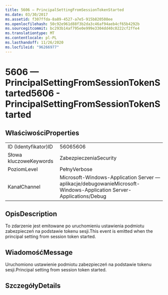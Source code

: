 ```yaml
---
title: 5606 — PrincipalSettingFromSessionTokenStarted
ms.date: 03/30/2017
ms.assetid: f307ffda-8a89-4527-a7e5-915b820508ee
ms.openlocfilehash: 50c92e961d88f3b2da3c46af94aeb4cf65b4292b
ms.sourcegitcommit: bc293b14af795e0e999e3304dd40c0222cf2ffe4
ms.translationtype: MT
ms.contentlocale: pl-PL
ms.lasthandoff: 11/26/2020
ms.locfileid: "96266977"
---
```

# <a name="5606---principalsettingfromsessiontokenstarted"></a><span data-ttu-id="70871-102">5606 — PrincipalSettingFromSessionTokenStarted</span><span class="sxs-lookup"><span data-stu-id="70871-102">5606 - PrincipalSettingFromSessionTokenStarted</span></span>

## <a name="properties"></a><span data-ttu-id="70871-103">Właściwości</span><span class="sxs-lookup"><span data-stu-id="70871-103">Properties</span></span>  
  
|||  
|-|-|  
|<span data-ttu-id="70871-104">ID (Identyfikator)</span><span class="sxs-lookup"><span data-stu-id="70871-104">ID</span></span>|<span data-ttu-id="70871-105">5606</span><span class="sxs-lookup"><span data-stu-id="70871-105">5606</span></span>|  
|<span data-ttu-id="70871-106">Słowa kluczowe</span><span class="sxs-lookup"><span data-stu-id="70871-106">Keywords</span></span>|<span data-ttu-id="70871-107">Zabezpieczenia</span><span class="sxs-lookup"><span data-stu-id="70871-107">Security</span></span>|  
|<span data-ttu-id="70871-108">Poziom</span><span class="sxs-lookup"><span data-stu-id="70871-108">Level</span></span>|<span data-ttu-id="70871-109">Pełny</span><span class="sxs-lookup"><span data-stu-id="70871-109">Verbose</span></span>|  
|<span data-ttu-id="70871-110">Kanał</span><span class="sxs-lookup"><span data-stu-id="70871-110">Channel</span></span>|<span data-ttu-id="70871-111">Microsoft-Windows-Application Server — aplikacje/debugowanie</span><span class="sxs-lookup"><span data-stu-id="70871-111">Microsoft-Windows-Application Server-Applications/Debug</span></span>|  
  
## <a name="description"></a><span data-ttu-id="70871-112">Opis</span><span class="sxs-lookup"><span data-stu-id="70871-112">Description</span></span>  

 <span data-ttu-id="70871-113">To zdarzenie jest emitowane po uruchomieniu ustawienia podmiotu zabezpieczeń na podstawie tokenu sesji.</span><span class="sxs-lookup"><span data-stu-id="70871-113">This event is emitted when the principal setting from session token started.</span></span>  
  
## <a name="message"></a><span data-ttu-id="70871-114">Wiadomość</span><span class="sxs-lookup"><span data-stu-id="70871-114">Message</span></span>  

 <span data-ttu-id="70871-115">Uruchomiono ustawienie podmiotu zabezpieczeń na podstawie tokenu sesji.</span><span class="sxs-lookup"><span data-stu-id="70871-115">Principal setting from session token started.</span></span>  
  
## <a name="details"></a><span data-ttu-id="70871-116">Szczegóły</span><span class="sxs-lookup"><span data-stu-id="70871-116">Details</span></span>
